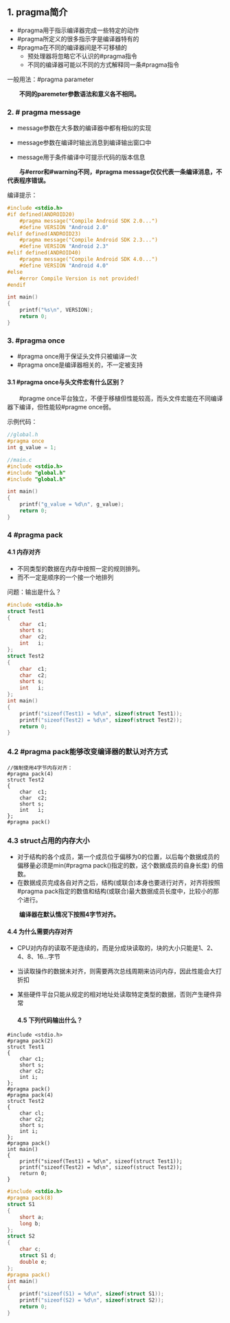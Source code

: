 ## 1. pragma简介

* #pragma用于指示编译器完成一些特定的动作
* #pragma所定义的很多指示字是编译器特有的
* \#pragma在不同的编译器间是不可移植的
	* 预处理器将忽略它不认识的#pragma指令
	* 不同的编译器可能以不同的方式解释同一条#pragma指令

一般用法：#pragma parameter

__&emsp;&emsp;不同的paremeter参数语法和意义各不相同。__

### 2. \# pragma message

* message参数在大多数的编译器中都有相似的实现

* message参数在编译时输出消息到编译输出窗口中

* message用于条件编译中可提示代码的版本信息

  

__&emsp;&emsp;与#error和#warning不同，#pragma message仅仅代表一条编译消息，不代表程序错误。__



编译提示：

```c
#include <stdio.h>
#if defined(ANDROID20)
	#pragma message("Compile Android SDK 2.0...")
	#define VERSION "Android 2.0"
#elif defined(ANDROID23)
	#pragma message("Compile Android SDK 2.3...")
	#define VERSION "Android 2.3"
#elif defined(ANDROID40)
	#pragma message("Compile Android SDK 4.0...")
	#define VERSION "Android 4.0"
#else
	#error Compile Version is not provided!
#endif

int main()
{
 	printf("%s\n", VERSION);
    return 0;
}
```
  

### 3. \#pragma once

* #pragma once用于保证头文件只被编译一次
* #pragma once是编译器相关的，不一定被支持

#### 3.1 \#pragma once与头文件宏有什么区别？  
&emsp;&emsp;#pragme once平台独立，不便于移植但性能较高，而头文件宏能在不同编译器下编译，但性能较#pragme once弱。

示例代码：

```c
//global.h
#pragma once
int g_value = 1;

//main.c
#include <stdio.h>
#include "global.h"
#include "global.h"

int main()
{
	printf("g_value = %d\n", g_value);
	return 0;
}
```



### 4 \#pragma pack

#### 4.1 内存对齐

* 不同类型的数据在内存中按照一定的规则排列。
* 而不一定是顺序的一个接一个地排列  

问题：输出是什么？

```c
#include <stdio.h>
struct Test1
{
	char  c1;
	short s;
	char  c2;
	int   i; 
};
struct Test2
{
	char  c1;
	char  c2;
	short s;
	int   i;
};
int main()
{
	printf("sizeof(Test1) = %d\n", sizeof(struct Test1));
	printf("sizeof(Test2) = %d\n", sizeof(struct Test2));
	return 0;
}	
```
### 4.2 \#pragma pack能够改变编译器的默认对齐方式

	//强制使用4字节内存对齐：
	#pragma pack(4)
	struct Test2
	{
		char  c1;
		char  c2;
		short s;
		int   i;
	};
	#pragma pack()
### 4.3 struct占用的内存大小

* 对于结构的各个成员，第一个成员位于偏移为0的位置，以后每个数据成员的偏移量必须是min(#pragma pack()指定的数，这个数据成员的自身长度) 的倍数。
* 在数据成员完成各自对齐之后，结构(或联合)本身也要进行对齐，对齐将按照#pragma pack指定的数值和结构(或联合)最大数据成员长度中，比较小的那个进行。



&emsp;&emsp;__编译器在默认情况下按照4字节对齐。__



#### 4.4 为什么需要内存对齐

* CPU对内存的读取不是连续的，而是分成块读取的，块的大小只能是1、2、4、8、16...字节

* 当读取操作的数据未对齐，则需要两次总线周期来访问内存，因此性能会大打折扣

* 某些硬件平台只能从规定的相对地址处读取特定类型的数据，否则产生硬件异常

  

  #### 4.5 下列代码输出什么？

```
#include <stdio.h>
#pragma pack(2)
struct Test1
{
	char c1;
	short s;
	char c2;
	int i;
};
#pragma pack()
#pragma pack(4)
struct Test2
{
	char cl;
	char c2;
	short s;
	int i;
};
#pragma pack()
int main()
{
	printf("sizeof(Test1) = %d\n", sizeof(struct Test1));
	printf("sizeof(Test2) = %d\n", sizeof(struct Test2));
	return 0;
}
```



```c
#include <stdio.h>
#pragma pack(8)
struct S1
{
	short a;
	long b;
};
struct S2
{
	char c;
	struct S1 d;
	double e;
};
#pragma pack()
int main()
{
	printf("sizeof(S1) = %d\n", sizeof(struct S1));
	printf("sizeof(S2) = %d\n", sizeof(struct S2));
	return 0;
}
```

